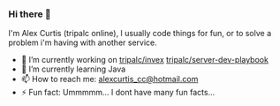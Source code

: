 ### Hi there 👋
I'm Alex Curtis (tripalc online), I usually code things for fun, or to solve a problem i'm having with another service.

- 🔭 I’m currently working on [tripalc/invex](https://github.com/tripalc/invex) [tripalc/server-dev-playbook](https://github.com/tripalc/server-dev-playbook)
- 🌱 I’m currently learning Java
- 📫 How to reach me: alexcurtis_cc@hotmail.com
- ⚡ Fun fact: Ummmmm... I dont have many fun facts...

<!--
**tripalc/tripalc** is a ✨ _special_ ✨ repository because its `README.md` (this file) appears on your GitHub profile.

Here are some ideas to get you started:

- 🔭 I’m currently working on ...
- 🌱 I’m currently learning ...
- 👯 I’m looking to collaborate on ...
- 🤔 I’m looking for help with ...
- 💬 Ask me about ...
- 📫 How to reach me: ...
- 😄 Pronouns: ...
- ⚡ Fun fact: ...
-->
